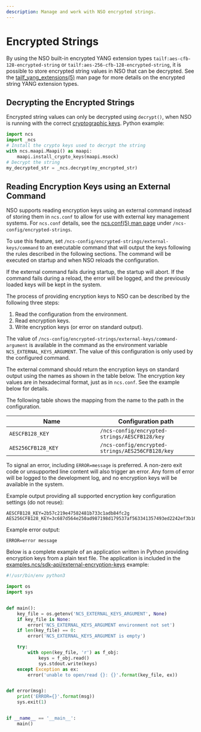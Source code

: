 ```yaml
---
description: Manage and work with NSO encrypted strings.
---
```


# Encrypted Strings

By using the NSO built-in encrypted YANG extension types `tailf:aes-cfb-128-encrypted-string` or `tailf:aes-256-cfb-128-encrypted-string`, it is possible to store encrypted string values in NSO that can be decrypted. See the [tailf\_yang\_extensions(5)](../../man/tailf_yang_extensions.5.md#yang-types-2) man page for more details on the encrypted string YANG extension types.

## Decrypting the Encrypted Strings

Encrypted string values can only be decrypted using `decrypt()`, when NSO is running with the correct [cryptographic keys](../../administration/advanced-topics/cryptographic-keys.md). Python example:

```python
import ncs
import _ncs
# Install the crypto keys used to decrypt the string
with ncs.maapi.Maapi() as maapi:
    maapi.install_crypto_keys(maapi.msock)
# Decrypt the string
my_decrypted_str = _ncs.decrypt(my_encrypted_str)
```

## Reading Encryption Keys using an External Command

NSO supports reading encryption keys using an external command instead of storing them in `ncs.conf` to allow for use with external key management systems. For `ncs.conf` details, see the [ncs.conf(5) man page](../../man/ncs.conf.5.md) under `/ncs-config/encrypted-strings`.

To use this feature, set `/ncs-config/encrypted-strings/external-keys/command` to an executable command that will output the keys following the rules described in the following sections. The command will be executed on startup and when NSO reloads the configuration.

If the external command fails during startup, the startup will abort. If the command fails during a reload, the error will be logged, and the previously loaded keys will be kept in the system.

The process of providing encryption keys to NSO can be described by the following three steps:

1. Read the configuration from the environment.
2. Read encryption keys.
3. Write encryption keys (or error on standard output).

The value of `/ncs-config/encrypted-strings/external-keys/command-argument` is available in the command as the environment variable `NCS_EXTERNAL_KEYS_ARGUMENT`. The value of this configuration is only used by the configured command.

The external command should return the encryption keys on standard output using the names as shown in the table below. The encryption key values are in hexadecimal format, just as in `ncs.conf`. See the example below for details.

The following table shows the mapping from the name to the path in the configuration.

<table><thead><tr><th width="227">Name</th><th>Configuration path</th></tr></thead><tbody><tr><td><code>AESCFB128_KEY</code></td><td><code>/ncs-config/encrypted-strings/AESCFB128/key</code></td></tr><tr><td><code>AES256CFB128_KEY</code></td><td><code>/ncs-config/encrypted-strings/AES256CFB128/key</code></td></tr></tbody></table>

To signal an error, including `ERROR=message` is preferred. A non-zero exit code or unsupported line content will also trigger an error. Any form of error will be logged to the development log, and no encryption keys will be available in the system.

Example output providing all supported encryption key configuration settings (do not reuse):

```
AESCFB128_KEY=2b57c219e47582481b733c1adb84fc2g
AES256CFB128_KEY=3c687d564e250ad987198d179537af563341357493ed2242ef3b16a881dd608g
```

Example error output:

```
ERROR=error message
```

Below is a complete example of an application written in Python providing encryption keys from a plain text file. The application is included in the [examples.ncs/sdk-api/external-encryption-keys](https://github.com/NSO-developer/nso-examples/tree/6.5/sdk-api/external-encryption-keys) example:

```python
#!/usr/bin/env python3

import os
import sys


def main():
    key_file = os.getenv('NCS_EXTERNAL_KEYS_ARGUMENT', None)
    if key_file is None:
        error('NCS_EXTERNAL_KEYS_ARGUMENT environment not set')
    if len(key_file) == 0:
        error('NCS_EXTERNAL_KEYS_ARGUMENT is empty')

    try:
        with open(key_file, 'r') as f_obj:
            keys = f_obj.read()
            sys.stdout.write(keys)
    except Exception as ex:
        error('unable to open/read {}: {}'.format(key_file, ex))


def error(msg):
    print('ERROR={}'.format(msg))
    sys.exit(1)


if __name__ == '__main__':
    main()
```
